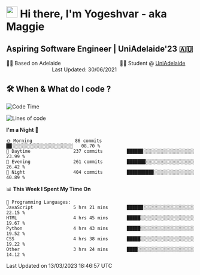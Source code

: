 <h1><img src="https://emojis.slackmojis.com/emojis/images/1531849430/4246/blob-sunglasses.gif?1531849430" width="30"/> Hi there, I'm Yogeshvar - aka Maggie</h1>

## Aspiring Software Engineer | UniAdelaide'23 🇦🇺  
🏂🏻  Based on Adelaide &nbsp;&nbsp;&nbsp;&nbsp;&nbsp;&nbsp;&nbsp;&nbsp;&nbsp;&nbsp;&nbsp;&nbsp;&nbsp;&nbsp;&nbsp;&nbsp;&nbsp;&nbsp;&nbsp;&nbsp;&nbsp;&nbsp;&nbsp;&nbsp;&nbsp;&nbsp;&nbsp;&nbsp;&nbsp;&nbsp;&nbsp;&nbsp;&nbsp;&nbsp;&nbsp;&nbsp;&nbsp;&nbsp;&nbsp;👨‍💻 Student @ [UniAdelaide](https://www.adelaide.edu.au)   &nbsp;&nbsp;&nbsp;&nbsp;&nbsp;&nbsp;&nbsp;&nbsp;&nbsp;&nbsp;&nbsp;&nbsp;&nbsp;&nbsp;&nbsp;&nbsp;&nbsp;&nbsp;&nbsp;&nbsp;&nbsp;&nbsp;&nbsp;&nbsp;&nbsp;&nbsp;&nbsp;&nbsp;&nbsp;&nbsp;&nbsp;Last Updated: 30/06/2021

## 🛠 When & What do I code ?  

<!--START_SECTION:waka-->
![Code Time](http://img.shields.io/badge/Code%20Time-2%2C001%20hrs%2030%20mins-blue)

![Lines of code](https://img.shields.io/badge/From%20Hello%20World%20I%27ve%20Written-3.6%20million%20lines%20of%20code-blue)

**I'm a Night 🦉** 

```text
🌞 Morning                86 commits          ██░░░░░░░░░░░░░░░░░░░░░░░   08.70 % 
🌆 Daytime                237 commits         ██████░░░░░░░░░░░░░░░░░░░   23.99 % 
🌃 Evening                261 commits         ███████░░░░░░░░░░░░░░░░░░   26.42 % 
🌙 Night                  404 commits         ██████████░░░░░░░░░░░░░░░   40.89 % 
```


📊 **This Week I Spent My Time On** 

```text
💬 Programming Languages: 
JavaScript               5 hrs 21 mins       ██████░░░░░░░░░░░░░░░░░░░   22.15 % 
HTML                     4 hrs 45 mins       █████░░░░░░░░░░░░░░░░░░░░   19.67 % 
Python                   4 hrs 43 mins       █████░░░░░░░░░░░░░░░░░░░░   19.52 % 
CSS                      4 hrs 38 mins       █████░░░░░░░░░░░░░░░░░░░░   19.22 % 
Other                    3 hrs 24 mins       ████░░░░░░░░░░░░░░░░░░░░░   14.12 % 
```


 Last Updated on 13/03/2023 18:46:57 UTC
<!--END_SECTION:waka-->
